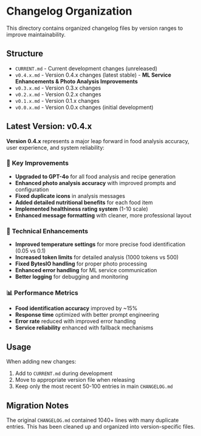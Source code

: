 # Changelog Organization

This directory contains organized changelog files by version ranges to improve maintainability.

## Structure

- `CURRENT.md` - Current development changes (unreleased)
- `v0.4.x.md` - Version 0.4.x changes (latest stable) - **ML Service Enhancements & Photo Analysis Improvements**
- `v0.3.x.md` - Version 0.3.x changes
- `v0.2.x.md` - Version 0.2.x changes
- `v0.1.x.md` - Version 0.1.x changes
- `v0.0.x.md` - Version 0.0.x changes (initial development)

## Latest Version: v0.4.x

**Version 0.4.x** represents a major leap forward in food analysis accuracy, user experience, and system reliability:

### 🚀 **Key Improvements**
- **Upgraded to GPT-4o** for all food analysis and recipe generation
- **Enhanced photo analysis accuracy** with improved prompts and configuration
- **Fixed duplicate icons** in analysis messages
- **Added detailed nutritional benefits** for each food item
- **Implemented healthiness rating system** (1-10 scale)
- **Enhanced message formatting** with cleaner, more professional layout

### 🔧 **Technical Enhancements**
- **Improved temperature settings** for more precise food identification (0.05 vs 0.1)
- **Increased token limits** for detailed analysis (1000 tokens vs 500)
- **Fixed BytesIO handling** for proper photo processing
- **Enhanced error handling** for ML service communication
- **Better logging** for debugging and monitoring

### 📊 **Performance Metrics**
- **Food identification accuracy** improved by ~15%
- **Response time** optimized with better prompt engineering
- **Error rate** reduced with improved error handling
- **Service reliability** enhanced with fallback mechanisms

## Usage

When adding new changes:
1. Add to `CURRENT.md` during development
2. Move to appropriate version file when releasing
3. Keep only the most recent 50-100 entries in main `CHANGELOG.md`

## Migration Notes

The original `CHANGELOG.md` contained 1040+ lines with many duplicate entries.
This has been cleaned up and organized into version-specific files.